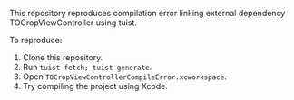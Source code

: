 This repository reproduces compilation error linking external dependency TOCropViewController using tuist.

To reproduce:

1. Clone this repository.
1. Run `tuist fetch; tuist generate`.
1. Open `TOCropViewControllerCompileError.xcworkspace`.
1. Try compiling the project using Xcode.
